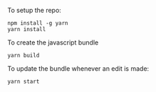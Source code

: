 To setup the repo:
```
npm install -g yarn
yarn install
```

To create the javascript bundle

```
yarn build
```

To update the bundle whenever an edit is made:

```
yarn start
```
